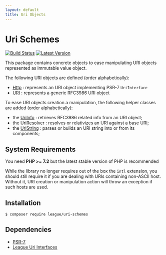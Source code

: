 ```yaml
---
layout: default
title: Uri Objects
---
```


Uri Schemes
=======

[![Build Status](https://img.shields.io/travis/thephpleague/uri-schemes/master.svg?style=flat-square)](https://travis-ci.org/thephpleague/uri-schemes)
[![Latest Version](https://img.shields.io/github/release/thephpleague/uri-schemes.svg?style=flat-square)](https://github.com/thephpleague/uri-components/schemes)

This package contains concrete objects to ease manipulating URI objects represented as immutable value object. 

The following URI objects are defined (order alphabetically):

- [Http](/schemes/2.0/psr7/) : represents an URI object implementing PSR-7 `UriInterface`
- [URI](/schemes/2.0/rfc3986/) : represents a generic RFC3986 URI object

To ease URI objects creation a manipulation, the following helper classes are added  (order alphabetically):

- the [UriInfo](/schemes/2.0/info) : retrieves RFC3986 related info from an URI object;
- the [UriResolver](/schemes/2.0/resolver) : resolves or relativizes an URI against a base URI;
- the [UriString](/schemes/2.0/parser-builder) : parses or builds an URI string into or from its components;

System Requirements
-------

You need **PHP >= 7.2** but the latest stable version of PHP is recommended

While the library no longer requires out of the box the `intl` extension, you should still require it if you are dealing with URIs containing non-ASCII host. Without it, URI creation or manipulation action will throw an exception if such hosts are used.

Installation
--------

~~~
$ composer require league/uri-schemes
~~~

Dependencies
-------

- [PSR-7](http://www.php-fig.org/psr/psr-7/)
- [League Uri Interfaces](https://github.com/thephpleague/uri-interfaces)
